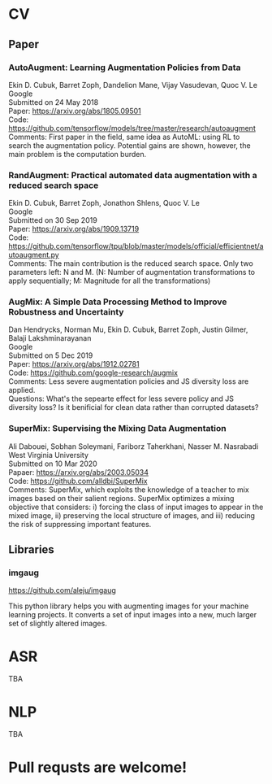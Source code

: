 # CV
## Paper
### AutoAugment: Learning Augmentation Policies from Data
Ekin D. Cubuk, Barret Zoph, Dandelion Mane, Vijay Vasudevan, Quoc V. Le  
Google  
Submitted on 24 May 2018  
Paper: https://arxiv.org/abs/1805.09501  
Code: https://github.com/tensorflow/models/tree/master/research/autoaugment  
Comments: First paper in the field, same idea as AutoML: using RL to search the augmentation policy. Potential gains are shown, however, the main problem is the computation burden.

### RandAugment: Practical automated data augmentation with a reduced search space
Ekin D. Cubuk, Barret Zoph, Jonathon Shlens, Quoc V. Le  
Google  
Submitted on 30 Sep 2019  
Paper: https://arxiv.org/abs/1909.13719  
Code: https://github.com/tensorflow/tpu/blob/master/models/official/efficientnet/autoaugment.py  
Comments: The main contribution is the reduced search space. Only two parameters left: N and M. (N: Number of augmentation transformations to apply sequentially; M: Magnitude for all the transformations)

### AugMix: A Simple Data Processing Method to Improve Robustness and Uncertainty
Dan Hendrycks, Norman Mu, Ekin D. Cubuk, Barret Zoph, Justin Gilmer, Balaji Lakshminarayanan  
Google  
Submitted on 5 Dec 2019  
Paper: https://arxiv.org/abs/1912.02781  
Code: https://github.com/google-research/augmix  
Comments: Less severe augmentation policies and JS diversity loss are applied.  
Questions: What's the sepearte effect for less severe policy and JS diversity loss? Is it benificial for clean data rather than corrupted datasets?


### SuperMix: Supervising the Mixing Data Augmentation
Ali Dabouei, Sobhan Soleymani, Fariborz Taherkhani, Nasser M. Nasrabadi  
West Virginia University  
Submitted on 10 Mar 2020  
Papaer: https://arxiv.org/abs/2003.05034  
Code: https://github.com/alldbi/SuperMix  
Comments: SuperMix, which exploits the knowledge of a teacher to mix images based on their salient regions. SuperMix optimizes a mixing objective that considers: i) forcing the class of input images to appear in the mixed image, ii) preserving the local structure of images, and iii) reducing the risk of suppressing important features.


## Libraries
### imgaug
https://github.com/aleju/imgaug

This python library helps you with augmenting images for your machine learning projects. It converts a set of input images into a new, much larger set of slightly altered images.


# ASR
TBA
# NLP
TBA
# Pull requsts are welcome!
